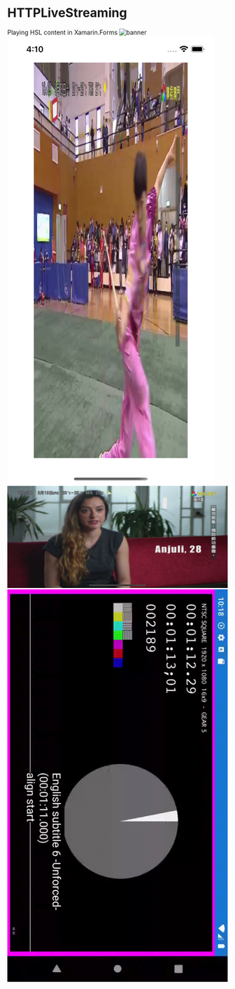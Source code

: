 # HTTPLiveStreaming
Playing HSL content in Xamarin.Forms
![banner](https://github.com/MridulMalviya/HTTPLiveStreaming/blob/main/android_hls.gif)
![banner](https://github.com/MridulMalviya/HTTPLiveStreaming/blob/main/Simulator%20Screen%20Shot%20-%20iPhone%2012%20-%202021-03-13%20at%2016.10.12.png)
![banner](https://github.com/MridulMalviya/HTTPLiveStreaming/blob/main/Simulator%20Screen%20Shot%20-%20iPhone%2012%20-%202021-03-13%20at%2020.08.50.png)
![banner](https://github.com/MridulMalviya/HTTPLiveStreaming/blob/main/hls_gif.gif)
